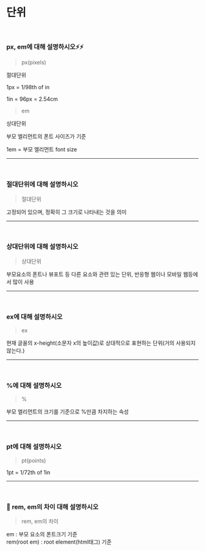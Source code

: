 # 단위

<br/>

### px, em에 대해 설명하시오⚡️⚡️

> px(pixels)

절대단위

1px = 1/98th of in

1in = 96px = 2.54cm

> em

상대단위

부모 엘리먼트의 폰트 사이즈가 기준

1em = 부모 엘리먼트 font size

---

<br/>

### 절대단위에 대해 설명하시오

> 절대단위

고정되어 있으며, 정확히 그 크기로 나타내는 것을 의미

---

<br/>

### 상대단위에 대해 설명하시오

> 상대단위

부모요소의 폰트나 뷰포트 등 다른 요소와 관련 있는 단위, 반응형 웹이나 모바일 웹등에서 많이 사용

---

<br/>

### ex에 대해 설명하시오

> ex

현재 글꼴의 x-height(소문자 x의 높이값)로 상대적으로 표현하는 단위(거의 사용되지 않는다.)

---

<br/>

### %에 대해 설명하시오

> %

부모 엘리먼트의 크기를 기준으로 %만큼 차지하는 속성

---

<br/>

### pt에 대해 설명하시오

> pt(points)

1pt = 1/72th of 1in

---

<br/>

### 💫 rem, em의 차이 대해 설명하시오

> rem, em의 차이

em : 부모 요소의 폰트크기 기준  
rem(root em) : root element(html태그) 기준
